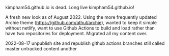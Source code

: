 kimpham54.github.io is dead. Long live kimpham54.github.io!

A fresh new look as of August 2022. Using the more frequently updated Archie theme (https://github.com/athul/archie), wanted to keep it simple without netlify, want to use Github Actions to build and load rather than have two repositories for deployment. Migrated all my content over.

2022-08-17 unpublish site and republish github actions
branches still called master
untracked content
another